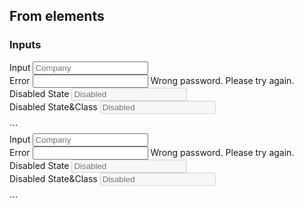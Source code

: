 <section id="Form">
	<h2>From elements</h2>
<div id="Inputs">
<h3>Inputs</h3>
<form action="#" class="wt-form">
	<div class="wt-form__row">
		<div class="wt-form-group wt-form-group__no-margin">	
			<label for="info_sname" class="wt-form-group__label">Input</label>
			<input type="text" class="wt-form-group__input" id="info_sname" placeholder="Company">
		</div>
		<div class="wt-form-group">
			<label for="info_error" class="wt-form-group__label">Error</label>
			<input type="text" class="wt-form-group__input wt-form-group__input--error" id="info_error">
			<span class="wt-form-group__message--error">Wrong password. Please try again.</span>
		</div>
		<div class="wt-form-group">
			<label for="disabled" class="wt-form-group__link-helper">Disabled State</label>
			<input type="text" class="wt-form-group__input" id="disabled" placeholder="Disabled" disabled>
		</div>
		<div class="wt-form-group">	
			<label for="custom_disabled" class="wt-form-group__label">Disabled State&Class</label>
			<input type="text" class="wt-form-group__input wt-form-group__input--disabled" id="custom_disabled" placeholder="Disabled" disabled>  
		</div>  
	</div>
</form>
</div>
```
<form action="#" class="wt-form">
	<div class="wt-form__row">
		<div class="wt-form-group wt-form-group__no-margin">	
			<label for="info_sname" class="wt-form-group__label">Input</label>
			<input type="text" class="wt-form-group__input" id="info_sname" placeholder="Company">
		</div>
		<div class="wt-form-group">
			<label for="info_error" class="wt-form-group__label">Error</label>
			<input type="text" class="wt-form-group__input wt-form-group__input--error" id="info_error">
			<span class="wt-form-group__message--error">Wrong password. Please try again.</span>
		</div>
		<div class="wt-form-group">
			<label for="disabled" class="wt-form-group__link-helper">Disabled State</label>
			<input type="text" class="wt-form-group__input" id="disabled" placeholder="Disabled" disabled>
		</div>
		<div class="wt-form-group">	
			<label for="custom_disabled" class="wt-form-group__label">Disabled State&Class</label>
			<input type="text" class="wt-form-group__input wt-form-group__input--disabled" id="custom_disabled" placeholder="Disabled" disabled>  
		</div> 
	</div>
</form>
```